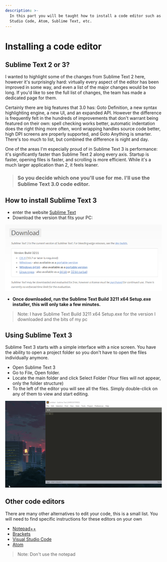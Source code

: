 ```yaml
---
description: >-
  In this part you will be taught how to install a code editor such as Visual
  Studio Code, Atom, Sublime Text, etc.
---
```


# Installing a code editor

## Sublime Text 2 or 3?

I wanted to highlight some of the changes from Sublime Text 2 here, however it's surprisingly hard: virtually every aspect of the editor has been improved in some way, and even a list of the major changes would be too long. If you'd like to see the full list of changes, the team has made a dedicated page for them.

Certainly there are big features that 3.0 has: Goto Definition, a new syntax highlighting engine, a new UI, and an expanded API. However the difference is frequently felt in the hundreds of improvements that don't warrant being featured on their own: spell checking works better, automatic indentation does the right thing more often, word wrapping handles source code better, high DPI screens are properly supported, and Goto Anything is smarter. There's too much to list, but combined the difference is night and day.

One of the areas I'm especially proud of in Sublime Text 3 is performance: it's significantly faster than Sublime Text 2 along every axis. Startup is faster, opening files is faster, and scrolling is more efficient. While it's a much larger application than 2, it feels leaner.

> ### So you decide which one you'll use for me. I'll use the Sublime Text 3.0 code editor.

## How to install Sublime Text 3

* enter the website [Sublime Text](https://www.sublimetext.com/3)
* Download the version that fits your PC: 

![](../.gitbook/assets/msedge_qjg3vg2ssb.png)

* **Once downloaded, run the Sublime Text Build 3211 x64 Setup.exe installer, this will only take a few minutes.**

> Note: I have Sublime Text Build 3211 x64 Setup.exe for the version I downloaded and the bits of my pc

## Using Sublime Text 3

Sublime Text 3 starts with a simple interface with a nice screen. You have the ability to open a project folder so you don't have to open the files individually anymore.

* Open Sublime Text 3
* Go to File, Open folder.
* Locate the main folder and click Select Folder \(Your files will not appear, only the folder structure\)
* To the left of the editor you will see all the files. Simply double-click on any of them to view and start editing.

![](../.gitbook/assets/mev6mnrquy.gif)

## Other code editors

There are many other alternatives to edit your code, this is a small list. You will need to find specific instructions for these editors on your own

* [Notepad++](https://notepad-plus-plus.org/download/v7.4.2.html)
* [Brackets](http://brackets.io/)
* [Visual Studio Code](https://code.visualstudio.com)
* [Atom](https://atom.io/)

> Note: Don't use the notepad

